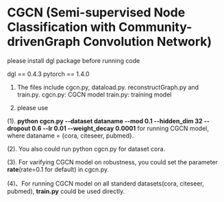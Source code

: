 # CGCN (Semi-supervised Node Classification with Community-drivenGraph Convolution Network)

please install dgl package before running code

dgl == 0.4.3
pytorch == 1.4.0


1. The files include cgcn.py, dataload.py. reconstructGraph.py and train.py.
  cgcn.py: CGCN model
  train.py: training model
  

2. please use

  (1). **python cgcn.py --dataset dataname --mod 0.1 --hidden_dim 32 --dropout 0.6 --lr 0.01 --weight_decay 0.0001** for running CGCN model, where dataname = {cora, citeseer, pubmed}.

  (2). You also could run python cgcn.py for dataset cora.

  (3). For varifying CGCN model on robustness, you could set the parameter **rate**(rate=0.1 for default) in cgcn.py.

  (4)、For running CGCN model on all standerd datasets(cora, citeseer, pubmed), **train.py** could be used directly.

